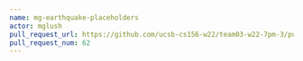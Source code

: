 ```yaml
---
name: mg-earthquake-placeholders
actor: mglush
pull_request_url: https://github.com/ucsb-cs156-w22/team03-w22-7pm-3/pull/62
pull_request_num: 62
---
```

